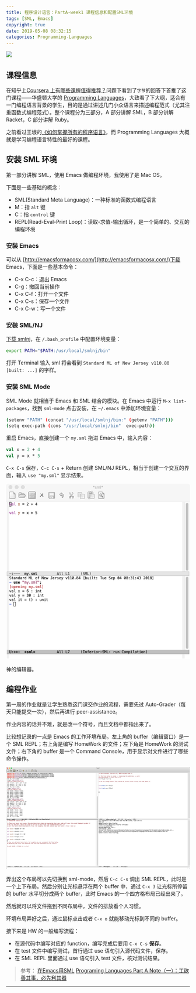```yaml
---
title: 程序设计语言：PartA-week1 课程信息和配置SML环境
tags: [SML, Emacs]
copyright: true
date: 2019-05-08 08:32:15
categories: Programming-Languages
---
```


![](/uploads/pla1.jpg)

<!-- more -->

## 课程信息

在知乎上[Coursera 上有哪些课程值得推荐？](https://www.zhihu.com/question/22436320)问题下看到了`字节`的回答下首推了这门课程——华盛顿大学的 [Programming Languages](https://www.coursera.org/learn/programming-languages)，大致看了下大纲，适合有一门编程语言背景的学生，目的是通过讲述几门小众语言来描述编程范式（尤其注重函数式编程范式）。整个课程分为三部分，A 部分讲解 SML，B 部分讲解 Racket，C 部分讲解 Ruby。

之前看过王垠的[《如何掌握所有的程序语言》](http://www.yinwang.org/blog-cn/2017/07/06/master-pl)，而 Programming Languages 大概就是学习编程语言特性的最好的课程。

## 安装 SML 环境

第一部分讲解 SML，使用 Emacs 做编程环境，我使用了是 Mac OS。

下面是一些基础的概念：

- SML(Standard Meta Language)：一种标准的函数式编程语言
- M：指 `alt` 键
- C：指 `control` 键
- REPL(Read-Eval-Print Loop)：读取-求值-输出循环，是一个简单的、交互的编程环境

### 安装 Emacs

可以从 [http://emacsformacosx.com/](http://emacsformacosx.com/)下载 Emacs，下面是一些基本命令：

- C-x C-c：退出 Emacs
- C-g：撤回当前操作
- C-x C-f：打开一个文件
- C-x C-s：保存一个文件
- C-x C-w：写一个文件

### 安装 SML/NJ

[下载 smlnj](http://www.smlnj.org/dist/working/110.80/)，在 `/.bash_profile` 中配置环境变量：

```bash
export PATH="$PATH:/usr/local/smlnj/bin"
```

打开 Terminal 输入 sml 将会看到 `Standard ML of New Jersey v110.80 [built: ...]` 的字样。

### 安装 SML Mode

SML Mode 就相当于 Emacs 和 SML 结合的模块。在 Emacs 中运行 `M-x list-packages`，找到 `sml-mode` 点击安装，在 `~/.emacs` 中添加环境变量：

```bash
(setenv "PATH" (concat "/usr/local/smlnj/bin:" (getenv "PATH")))
(setq exec-path (cons "/usr/local/smlnj/bin"  exec-path))
``` 

重启 Emacs，直接创建一个 `my.sml` 拖进 Emacs 中，输入内容：

```sml
val x = 2 + 4
val y = x * 5
```

`C-x C-s` 保存，`C-c C-s` + Return 创建 SML/NJ REPL，相当于创建一个交互的界面，输入 `use "my.sml"` 显示结果。

![1](https://raw.githubusercontent.com/seriouszyx/Programming-Languages/master/PartA-week1/imgs/1.png)

神的编辑器。

## 编程作业

第一周的作业就是让学生熟悉这门课交作业的流程，需要先过 Auto-Grader（每天只能提交一次），然后再进行 peer-assistance。

作业内容的话并不难，就是改一个符号，而且文档中都指出来了。

比较想记录的一点是 Emacs 的工作环境布局。左上角的 buffer（编辑窗口）是一个 SML REPL；右上角是编写 HomeWork 的文件；左下角是 HomeWork 的测试文件；右下角的 buffer 是一个 Command Console，用于显示对文件进行了哪些命令操作。

![2](https://raw.githubusercontent.com/seriouszyx/Programming-Languages/master/PartA-week1/imgs/2.png)

弄出这个布局可以先切换到 sml-mode，然后 `C-c C-s` 调出 SML REPL，此时是一个上下布局。然后分别让光标悬浮在两个 buffer 中，通过 `C-x 3` 让光标所停留的 buffer 水平切分成两个 buffer，此时 Emacs 的一个四方格布局已经出来了。

然后就可以将文件拖到不同布局中，文件的排放看个人习惯。

环境布局弄好之后，通过鼠标点击或者 `C-x o` 就能移动光标到不同的 buffer。

接下来是 HW 的一般编写流程：

- 在源代码中编写对应的 function，编写完成后要用 `C-x C-s` **保存**。
- 在 test 文件中编写测试，首行通过 use 语句引入源代码文件，保存。
- 在 SML REPL 里面通过 use 语句引入 test 文件，核对测试结果。


> 参考：
> [在Emacs用SML](https://www.jianshu.com/p/f6115fd42929)
> [Programing Languages Part A Note（一）：工欲善其事，必先利其器](https://zhuanlan.zhihu.com/p/37518107)

<hr />
